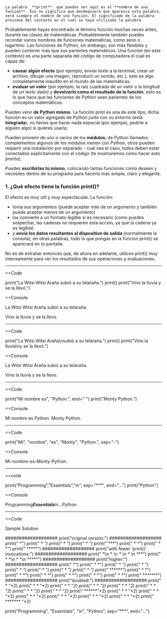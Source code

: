 	La palabra _**print**_ que puedes ver aquí es el **nombre de una función**. Eso no significa que dondequiera que aparezca esta palabra, será siempre el nombre de una función. El significado de la palabra proviene del contexto en el cual se haya utilizado la palabra.
Probablemente hayas encontrado el término función muchas veces antes, durante las clases de matemáticas. Probablemente también puedes recordar varios nombres de funciones matemáticas, como seno o logaritmo.
Las funciones de Python, sin embargo, son más flexibles y pueden contener más que sus parientes matemáticos.
Una función (en este contexto) es una parte separada del código de computadora el cual es capaz de:

- **causar algún efecto** (por ejemplo, enviar texto a la terminal, crear un archivo, dibujar una imagen, reproducir un sonido, etc.); esto es algo completamente inaudito en el mundo de las matemáticas.
- **evaluar un valor** (por ejemplo, la raíz cuadrada de un valor o la longitud de un texto dado) y **devolverlo como el resultado de la función**; esto es lo que hace que las funciones de Python sean parientes de los conceptos matemáticos.

Pueden venir **de Python mismo**. La función print es una de este tipo; dicha función es un valor agregado de Python junto con su entorno (está **integrada**); no tienes que hacer nada especial (por ejemplo, pedirle a alguien algo) si quieres usarla;

Pueden provenir de uno o varios de los **módulos**; de Python llamados complementos algunos de los módulos vienen con Python, otros pueden requerir una instalación por separado - cual sea el caso, todos deben estar conectados explícitamente con el código (te mostraremos cómo hacer esto pronto);

Puedes **escribirlas tú mismo**, colocando tantas funciones como desees y necesites dentro de su programa para hacerlo más simple, claro y elegante.

### **1. ¿Qué efecto tiene la función** print()?

El efecto es muy útil y muy espectacular. La función:

- toma sus argumentos (puede aceptar más de un argumento y también puede aceptar menos de un argumento)
- los convierte a un formato legible si es necesario (como puedes sospechar, las cadenas no requieren esta acción, ya que la cadena ya es legible)
- y **envía los datos resultantes al dispositivo de salida** (normalmente la consola); en otras palabras, todo lo que pongas en la función print() se aparecerá en tu pantalla.

No es de extrañar entonces que, de ahora en adelante, utilices print() muy intensamente para ver los resultados de sus operaciones y evaluaciones.

---

==Code

print("La Witsi Witsi Araña subió a su telaraña.")
print()
print("Vino la lluvia y se la llevó.")


==Console

La Witsi Witsi Araña subió a su telaraña.

Vino la lluvia y se la llevo.

---

==Code

print("La Witsi Witsi Araña\nsubió a su telaraña.")
print()
print("Vino la lluvia\ny se la llevó.")

==Console

La Witsi Witsi Araña
subió a su telaraña.

Vino la lluvia
y se la llevo.

---

==Code

print("Mi nombre es", "Python.", end=" ")
print("Monty Python.")

==Console 

Mi nombre es Python. Monty Python.

---

==Code

print("Mi", "nombre", "es", "Monty", "Python.", sep="-")

==Console

Mi-nombre-es-Monty-Python.

---

==code

print("Programming","Essentials","in", sep="***", end="...")
print("Python")

==Console

Programming***Essentials***in...Python

---

==Code

Sample Solution

###################
print("original version:")
###################
print("    *")
print("   * *")
print("  *   *")
print(" *     *")
print("***   ***")
print("  *   *")
print("  *   *")
print("  *****")
###################
print("with fewer 'print()' invocations:")
###################
print("    *\n   * *\n  *   *\n *     *\n***   ***")
print("  *   *\n  *   *\n  *****")
###################
print("higher:")
###################
print("        *")
print("       * *")
print("      *   *")
print("     *     *")
print("    *       *")
print("   *         *")
print("  *           *")
print(" *             *")
print("******     ******")
print("     *     *")
print("     *     *")
print("     *     *")
print("     *     *")
print("     *     *")
print("     *     *")
print("     *******")
###################
print("doubled:")
###################
print("        *        "*2)
print("       * *       "*2)
print("      *   *      "*2)
print("     *     *     "*2)
print("    *       *    "*2)
print("   *         *   "*2)
print("  *           *  "*2)
print(" *             * "*2)
print("******     ******"*2)
print("     *     *     "*2)
print("     *     *     "*2)
print("     *     *     "*2)
print("     *     *     "*2)
print("     *     *     "*2)
print("     *     *     "*2)
print("     *******     "*2)

print("Programming", "Essentials", "in", "Python", sep="***", end="...")